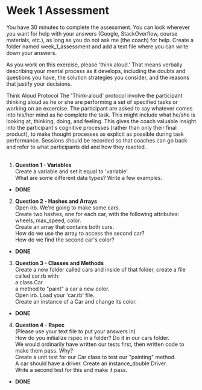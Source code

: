 # Week 1 Assessment
You have 30 minutes to complete the assessment. You can look wherever you want for help with your answers (Google, StackOverflow, course materials, etc.), as long as you do not ask me (the coach) for help. Create a folder named week_1_assessment and add a text file where you can write down your answers.

As you work on this exercise, please 'think aloud.' That means verbally describing your mental process as it develops, including the doubts and questions you have, the solution strategies you consider, and the reasons that justify your decisions.

Think Aloud Protocol
The 'Think-aloud' protocol involve the participant thinking aloud as he or she are performing a set of specified tasks or working on an excercise. The participant are asked to say whatever comes into his/her mind as he complete the task. This might include what he/she is looking at, thinking, doing, and feeling. This gives the coach valuable insight into the participant's cognitive processes (rather than only their final product), to make thought processes as explicit as possible during task performance. Sessions should be recorded so that coaches can go back and refer to what participants did and how they reacted.<br><br>

1. <b>Question 1 - Variables</b><br>
Create a variable and set it equal to 'variable'.<br>
What are some different data types? Write a few examples.<br>
- <b>DONE</b>

2. <b>Question 2 - Hashes and Arrays</b><br> 
Open irb. We're going to make some cars.<br>
Create two hashes, one for each car, with the following attributes: wheels, max_speed, color.<br>
Create an array that contains both cars.<br>
How do we use the array to access the second car?<br>
How do we find the second car's color?<br>
- <b>DONE</b>

3. <b>Question 3 - Classes and Methods</b><br> 
Create a new folder called cars and inside of that folder, create a file called car.rb with:<br>
a class Car<br>
a method to "paint" a car a new color.<br>
Open irb. Load your 'car.rb' file.<br>
Create an instance of a Car and change its color.<br>
- <b>DONE</b>

4. <b>Question 4 - Rspec</b><br>
(Please use your text file to put your answers in)  <br>
 How do you initialize rspec in a folder? Do it in our cars folder.<br>
We would ordinarily have written our tests first, then written code to make them pass. Why? <br>
Create a unit test for our Car class to test our "painting" method.<br>
A car should have a driver. Create an instance_double Driver. <br>
Write a second test for this and make it pass. <br>
- <b>DONE</b>
